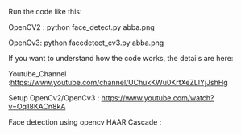 Run the code like this:

OpenCV2 :
python face_detect.py abba.png

OpenCv3:
python facedetect_cv3.py abba.png


If you want to understand how the code works, the details are here:

Youtube_Channel :https://www.youtube.com/channel/UChukKWu0KrtXeZLlYjJshHg

Setup OpenCv2/OpenCv3 : https://www.youtube.com/watch?v=Oq18KACn8kA

Face detection using opencv HAAR Cascade : 
